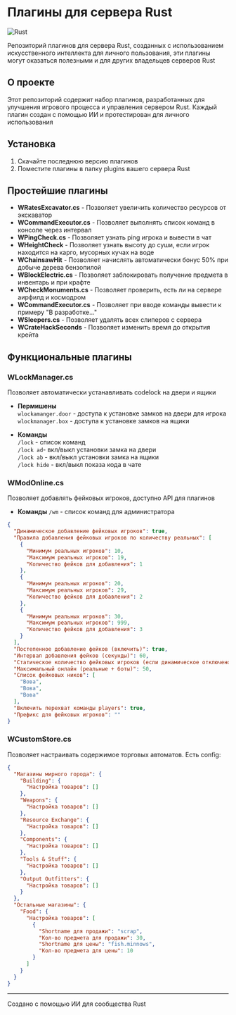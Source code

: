 # Плагины для сервера Rust

![Rust](https://img.shields.io/badge/Rust-Game-orange?style=flat-square&logo=rust)

Репозиторий плагинов для сервера Rust, созданных с использованием искусственного интеллекта для личного пользования, эти плагины могут оказаться полезными и для других владельцев серверов Rust

## О проекте

Этот репозиторий содержит набор плагинов, разработанных для улучшения игрового процесса и управления сервером Rust. Каждый плагин создан с помощью ИИ и протестирован для личного использования

## Установка

1. Скачайте последнюю версию плагинов
2. Поместите плагины в папку plugins вашего сервера Rust

## Простейшие плагины

- **WRatesExcavator.cs** - Позволяет увеличить количество ресурсов от экскаватор
- **WCommandExecutor.cs** - Позволяет выполнять список команд в консоле через интервал
- **WPingCheck.cs** - Позволяет узнать ping игрока и вывести в чат
- **WHeightCheck** - Позволяет узнать высоту до суши, если игрок находится на карго, мусорных кучах на воде
- **WChainsawHit** - Позволяет начислять автоматически бонус 50% при добыче дерева бензопилой
- **WBlockElectric.cs** - Позволяет заблокировать получение предмета в инвентарь и при крафте
- **WCheckMonuments.cs** - Позволяет проверить, есть ли на сервере аирфилд и космодром
- **WCommandExecutor.cs** - Позволяет при вводе команды вывести к примеру "В разработке..."
- **WSleepers.cs** - Позволяет удалять всех слиперов с сервера
- **WCrateHackSeconds** - Позволяет изменить время до открытия крейта

## Функциональные плагины
### WLockManager.cs
Позволяет автоматически устанавливать codelock на двери и ящики

- **Пермишены**   
`wlockamanger.door` - доступа к установке замков на двери для игрока   
`wlockmanager.box` - доступа к установке замков на ящики

- **Команды**   
`/lock` - список команд   
`/lock ad`- вкл/выкл установки замка на двери   
`/lock ab` - вкл/выкл установки замка на ящики   
`/lock hide` - вкл/выкл показа кода в чате

### WModOnline.cs
Позволяет добавлять фейковых игроков, доступно API для плагинов

- **Команды**
`/wm` - список команд для администратора

```json
{
  "Динамическое добавление фейковых игроков": true,
  "Правила добавления фейковых игроков по количеству реальных": [
    {
      "Минимум реальных игроков": 10,
      "Максимум реальных игроков": 19,
      "Количество фейков для добавления": 1
    },
    {
      "Минимум реальных игроков": 20,
      "Максимум реальных игроков": 29,
      "Количество фейков для добавления": 2
    },
    {
      "Минимум реальных игроков": 30,
      "Максимум реальных игроков": 999,
      "Количество фейков для добавления": 3
    }
  ],
  "Постепенное добавление фейков (включить)": true,
  "Интервал добавления фейков (секунды)": 60,
  "Статическое количество фейковых игроков (если динамическое отключено)": 3,
  "Максимальный онлайн (реальные + боты)": 50,
  "Список фейковых ников": [
    "Вова",
    "Вова",
    "Вова"
  ],
  "Включить перехват команды players": true,
  "Префикс для фейковых игроков": ""
}
```

### WCustomStore.cs
Позволяет настраивать содержимое торговых автоматов. Есть config:

```json
{
  "Магазины мирного города": {
    "Building": {
      "Настройка товаров": []
    },
    "Weapons": {
      "Настройка товаров": []
    },
    "Resource Exchange": {
      "Настройка товаров": []
    },
    "Components": {
      "Настройка товаров": []
    },
    "Tools & Stuff": {
      "Настройка товаров": []
    },
    "Output Outfitters": {
      "Настройка товаров": []
    }
  },
  "Остальные магазины": {
    "Food": {
      "Настройка товаров": [
        {
          "Shortname для продажи": "scrap",
          "Кол-во предмета для продажи": 30,
          "Shortname для цены": "fish.minnows",
          "Кол-во предмета для цены": 10
        }
      ]
    }
  }
}
```

---
Создано с помощью ИИ для сообщества Rust
